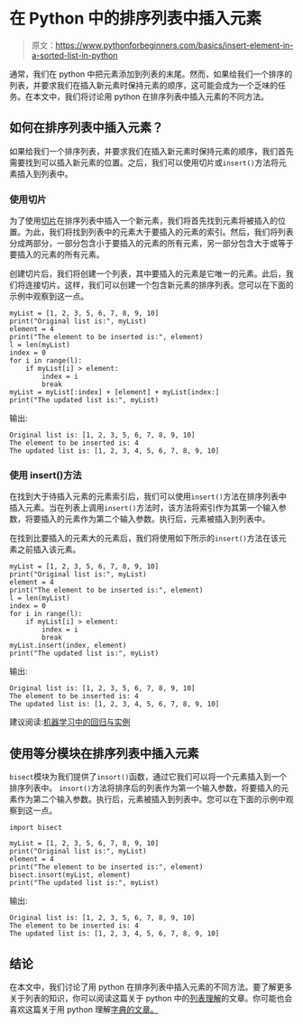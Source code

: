 # 在 Python 中的排序列表中插入元素

> 原文：<https://www.pythonforbeginners.com/basics/insert-element-in-a-sorted-list-in-python>

通常，我们在 python 中把元素添加到列表的末尾。然而，如果给我们一个排序的列表，并要求我们在插入新元素时保持元素的顺序，这可能会成为一个乏味的任务。在本文中，我们将讨论用 python 在排序列表中插入元素的不同方法。

## 如何在排序列表中插入元素？

如果给我们一个排序列表，并要求我们在插入新元素时保持元素的顺序，我们首先需要找到可以插入新元素的位置。之后，我们可以使用切片或`insert()`方法将元素插入到列表中。

### 使用切片

为了使用[切片](https://www.pythonforbeginners.com/dictionary/python-slicing)在排序列表中插入一个新元素，我们将首先找到元素将被插入的位置。为此，我们将找到列表中的元素大于要插入的元素的索引。然后，我们将列表分成两部分，一部分包含小于要插入的元素的所有元素，另一部分包含大于或等于要插入的元素的所有元素。

创建切片后，我们将创建一个列表，其中要插入的元素是它唯一的元素。此后，我们将连接切片。这样，我们可以创建一个包含新元素的排序列表。您可以在下面的示例中观察到这一点。

```
myList = [1, 2, 3, 5, 6, 7, 8, 9, 10]
print("Original list is:", myList)
element = 4
print("The element to be inserted is:", element)
l = len(myList)
index = 0
for i in range(l):
    if myList[i] > element:
        index = i
        break
myList = myList[:index] + [element] + myList[index:]
print("The updated list is:", myList)
```

输出:

```
Original list is: [1, 2, 3, 5, 6, 7, 8, 9, 10]
The element to be inserted is: 4
The updated list is: [1, 2, 3, 4, 5, 6, 7, 8, 9, 10]
```

### 使用 insert()方法

在找到大于待插入元素的元素索引后，我们可以使用`insert()`方法在排序列表中插入元素。当在列表上调用`insert()`方法时，该方法将索引作为其第一个输入参数，将要插入的元素作为第二个输入参数。执行后，元素被插入到列表中。

在找到比要插入的元素大的元素后，我们将使用如下所示的`insert()`方法在该元素之前插入该元素。

```
myList = [1, 2, 3, 5, 6, 7, 8, 9, 10]
print("Original list is:", myList)
element = 4
print("The element to be inserted is:", element)
l = len(myList)
index = 0
for i in range(l):
    if myList[i] > element:
        index = i
        break
myList.insert(index, element)
print("The updated list is:", myList)
```

输出:

```
Original list is: [1, 2, 3, 5, 6, 7, 8, 9, 10]
The element to be inserted is: 4
The updated list is: [1, 2, 3, 4, 5, 6, 7, 8, 9, 10]
```

建议阅读:[机器学习中的回归与实例](https://codinginfinite.com/regression-in-machine-learning-with-examples/)

## 使用等分模块在排序列表中插入元素

`bisect`模块为我们提供了`insort()`函数，通过它我们可以将一个元素插入到一个排序列表中。 `insort()`方法将排序后的列表作为第一个输入参数，将要插入的元素作为第二个输入参数。执行后，元素被插入到列表中。您可以在下面的示例中观察到这一点。

```
import bisect

myList = [1, 2, 3, 5, 6, 7, 8, 9, 10]
print("Original list is:", myList)
element = 4
print("The element to be inserted is:", element)
bisect.insort(myList, element)
print("The updated list is:", myList)
```

输出:

```
Original list is: [1, 2, 3, 5, 6, 7, 8, 9, 10]
The element to be inserted is: 4
The updated list is: [1, 2, 3, 4, 5, 6, 7, 8, 9, 10]
```

## 结论

在本文中，我们讨论了用 python 在排序列表中插入元素的不同方法。要了解更多关于列表的知识，你可以阅读这篇关于 python 中的[列表理解](https://www.pythonforbeginners.com/basics/list-comprehensions-in-python)的文章。你可能也会喜欢这篇关于用 python 理解[字典的文章。](https://www.pythonforbeginners.com/dictionary/dictionary-comprehension-in-python)